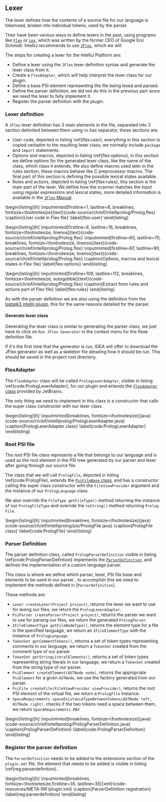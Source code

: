 ## Lexer

The lexer defines how the contents of a source file for our language is tokenised, broken into
individual tokens, used by the parser.

Their have been various ways to define lexers in the past, using programs like [`Flex`](https://en.wikipedia.org/wiki/Flex_(lexical_analyser_generator)) or [`Lex`](https://en.wikipedia.org/wiki/Lex_(software)), which was written by the former CEO of Google Eric Schmidt. IntelliJ recommends to use [`JFlex`](http://www.jflex.de/), which we will.

The steps for creating a lexer for the IntelliJ Platform are:

+ Define a lexer using the `JFlex` lexer definition syntax and generate the lexer class from it.
+ Create a `FlexAdapter`, which will help interpret the lexer class for our plugin.
+ Define a base PSI element representing the file being lexed and parsed.
+ Define the parser definition, we did not do this in the previous part since we need the lexer to
  fully implement it.
+ Register the parser definition with the plugin.

### Lexer definition

A `JFlex` lexer definition has 3 main elements in the file, separated into 3 section delimited between
them using `%%` has separator, these sections are:

+ User code, depicted in listing \ref{flex:user}, everything in this section is copied verbatim to the resulting lexer class, we normally
  include `package` and `import` statements.
+ Options and macros, depicted in listing \ref{flex:options}, in this section we define options for the generated lexer class, like the name
  of the class, which class it extends. We also define macros used later in the rules section, these
   macros behave like C preprocessor macros. The final part of this section is defining the possible
   lexical states available.
+ Rules and actions, depicted in listing \ref{flex:rules}, this section is the main part of the lexer. We define how the scanner matches
  the input using regular expressions and lexical states, more detailed information is available in
  the [`JFlex` Manual](http://jflex.de/manual.pdf)

\begin{listing}[h]
\inputminted[firstline=1, lastline=8, breaklines, fontsize=\footnotesize]{text}{code-source/ch/eif/intelliprolog/Prolog.flex}
\caption{User code in Flex file}
\label{flex:user}
\end{listing}

\begin{listing}[h]
\inputminted[firstline=8, lastline=16, breaklines, fontsize=\footnotesize, linenos]{text}{code-source/ch/eif/intelliprolog/Prolog.flex}
\inputminted[firstline=60, lastline=70, breaklines, fontsize=\footnotesize, linenos]{text}{code-source/ch/eif/intelliprolog/Prolog.flex}
\inputminted[firstline=87, lastline=90, breaklines, fontsize=\footnotesize, linenos]{text}{code-source/ch/eif/intelliprolog/Prolog.flex}
\caption{Options, macros and lexical states in Flex file}
\label{flex:options}
\end{listing}

\begin{listing}[h]
\inputminted[firstline=106, lastline=112, breaklines, fontsize=\footnotesize, autogobble]{text}{code-source/ch/eif/intelliprolog/Prolog.flex}
\caption{Extract from rules and actions part of Flex file}
\label{flex:rules}
\end{listing}

As with the parser definition we are also using the definition from the [logtalk3 intellij plugin](https://github.com/LogtalkDotOrg/logtalk3/tree/master/coding/idea), this for the same reasons
detailed for the parser.

#### Generate lexer class

Generating the lexer class is similar to generating the parser class, we just have to click on `Run JFlex Generator` in the context menu for the flexe definition file.

If it's the first time that the generator is run, IDEA will offer to download the JFlex generator as
well as a skeleton file detailing how it should be run. This should be saved in the project root directory.

### FlexAdapter

The `FlexAdapter` class will be called `PrologLexerAdapter`, visible in listing \ref{code:PrologLexerAdapter}, for our plugin and extends the [`FlexAdapter` class](https://upsource.jetbrains.com/idea-ce/file/idea-ce-32b2fa21845ae8598f946709d2aa98c005add383/platform/core-api/src/com/intellij/lexer/FlexAdapter.java) provided by JetBrains.

The only thing we need to implement in this class is a constructor that calls the super class
constructor with our lexer class.

\begin{listing}[h]
\inputminted[breaklines, fontsize=\footnotesize]{java}{code-source/ch/eif/intelliprolog/PrologLexerAdapter.java}
\caption{PrologLexerAdapter class}
\label{code:PrologLexerAdapter}
\end{listing}

### Root PSI file

The root PSI file class represents a file that belongs to our language and is used as the root element
in the PSI tree generated by our parser and lexer after going through our source file.

The class that we will call `PrologFile`, depicted in listing \ref{code:PrologFile}, extends the [`PsiFileBase` class](https://upsource.jetbrains.com/idea-ce/file/idea-ce-32b2fa21845ae8598f946709d2aa98c005add383/platform/core-impl/src/com/intellij/extapi/psi/PsiFileBase.java),
and has a constructor calling the super class constructor with the `FileViewProvider` argument and
the instance of our `PrologLanguage` class.

We also override the `FileType getFileType()` method returning the instance of our `PrologFileType` and override the `toString()` method returning `Prolog File`.

\begin{listing}[h]
\inputminted[breaklines, fontsize=\footnotesize]{java}{code-source/ch/eif/intelliprolog/psi/PrologFile.java}
\caption{PrologFile class}
\label{code:PrologFile}
\end{listing}

### Parser Definition

The parser definition class, called `PrologParserDefinition` visible in listing \ref{code:PrologParserDefintion} implements the [`ParserDefinition`](https://upsource.jetbrains.com/idea-ce/file/idea-ce-dba03e40ff8fc26feb037493ca72af40c273dfa4/platform/core-api/src/com/intellij/lang/ParserDefinition.java), and defines the implementation of a custom
language parser.

This class is where we define which parser, lexer, PSI file base and elements to be used in our parser
, to accomplish this we need to implement the methods defined in [`ParserDefinition`].

These methods are:

+ `Lexer createLexer(Project project)`, returns the lexer we want to use for lexing our files, we
  return the `PrologLexerAdapter`.
+ `PsiParser createParser(Project project)`, returns the parser we want to use for parsing our files,
  we return the generated `PrologParser`.
+ `IFileElementType getFileNodeType()`, returns the element type for a file in the specified language,
  we return an `IFileElementType` with the instance of `PrologLanguage`.
+ `TokenSet getCommentTokens()`, returns a set of token types representing comments in our language,
  we return a `TokenSet` created from the comment type of our parser.
+ `TokenSet getStringLiteralElements()`, returns a set of token types representing string literals in
  our language, we return a `TokenSet` created from the string type of our parser.
+ `PsiElement createElement(ASTNode node)`, returns the appropriate `PsiElement` for a given `ASTNode`,
  we use the factory generated from our parser.
+ `PsiFile createFile(FileViewProvider viewProvider)`, returns the root PSI element of the virtual file,
  we return a `PrologFile` instance.
+ `SpaceRequirements spaceExistanceTypeBetweenTokens(ASTNode left, ASTNode right)`, checks if the two
  tokens need a space between them, we return `SpaceRequirements.MAY`

\begin{listing}[h]
\inputminted[breaklines, fontsize=\footnotesize]{java}{code-source/ch/eif/intelliprolog/PrologParserDefinition.java}
\caption{PrologParserDefinition}
\label{code:PrologParserDefinition}
\end{listing}

### Register the parser definition

The `ParserDefinition` needs to be added to the extensions section of the `plugin.xml` file,
the element that needs to be added is visible in listing \ref{reg:parserdefinition}.

\begin{listing}[h]
\inputminted[breaklines, fontsize=\footnotesize,firstline=35, lastline=35]{xml}{code-resources/META-INF/plugin.xml}
\caption{ParserDefinition registration}
\label{reg:parserdefinition}
\end{listing}

